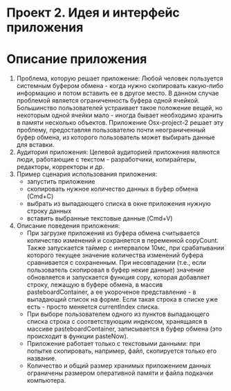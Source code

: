 Проект 2. Идея и интерфейс приложения
=============
Описание приложения
=

1. Проблема, которую решает приложение:
Любой человек пользуется системным буфером обмена - когда нужно скопировать какую-либо информацию и потом вставить ее в другое место. В данном случае проблемой является ограниченность буфера одной ячейкой. Большинство пользователей устраивает такое положение вещей, но некоторым одной ячейки мало - иногда бывает необходимо хранить в памяти несколько объектов. Приложение Osx-project-2 решает эту проблему, предоставляя пользователю почти неограниченный буфер обмена, из которого пользователь может выбирать данные для вставки.
2. Аудитория приложения:
Целевой аудиторией приложения являются люди, работающие с текстом - разработчики, копирайтеры, редакторы, корректоры и др.
3. Пример сценария использования приложения:
	* запустить приложение
	* скопировать нужное количество данных в буфер обмена (Cmd+C)
	* выбрать из выпадающего списка в окне приложения нужную строку данных
	* вставить выбранные текстовые данные (Cmd+V)
4. Описание поведения приложения:
	* При загрузке приложения из буфера обмена считывается количество изменений и сохраняется в переменной copyCount. Также запускается таймер с интервалом 10мс, при срабатывании которого текущее значение количества изменений буфера сравнивается с сохраненным. При несовпадении (т.е., если пользователь скопировал в буфер некие данные) значение обновляется и запускается функция copy, которая добавляет строку, лежащую в буфере обмена, в массив pasteboardContainer, а ее укороченое представление - в выпадающий список на форме. Если такая строка в списке уже есть - просто меняется currentIndex списка.
	* При выборе пользователем одного из пунктов выпадающего списка строка с соответствующим индексом, хранящаяся в массиве pasteboardContainer, записывается в буфер обмена (это происходит в функции pasteNow).
	* Приложение работает только с текстовыми данными: при попытке скопировать, например, файл, скопируется только его название.
	* Количество и общий размер хранимых приложением данных ограничены размером оперативной памяти и файла подкачки компьютера.
